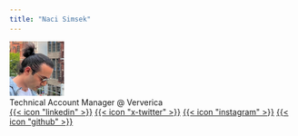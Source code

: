 ```yaml
---
title: "Naci Simsek"
---
```


<div class="flex mt-4">
  <img class="!mt-0 !mb-0 h-24 w-24 rounded-full ltr:mr-4 rtl:ml-4" width="96" height="96"
    src="avatar.jpg" />
  <div class="place-self-center">
    <div class="text-sm text-neutral-700 dark:text-neutral-400">Technical Account Manager @ Ververica</div>
    <div class="text-2xl sm:text-lg">
      <div class="flex flex-wrap text-neutral-400 dark:text-neutral-500">
        <a class="px-1 hover:text-primary-700 dark:hover:text-primary-400" href="https://linkedin.com/in/nacisimsek" target="_blank"
          aria-label="{{ $name | title }}" rel="me noopener noreferrer">{{< icon "linkedin" >}}</a>
        <a class="px-1 hover:text-primary-700 dark:hover:text-primary-400" href="https://twitter.com/nacisimsek" target="_blank"
          aria-label="{{ $name | title }}" rel="me noopener noreferrer">{{< icon "x-twitter" >}}</a>
        <a class="px-1 hover:text-primary-700 dark:hover:text-primary-400" href="https://instagram.com/ncsmsk" target="_blank"
          aria-label="{{ $name | title }}" rel="me noopener noreferrer">{{< icon "instagram" >}}</a>
<!--         <a class="px-1 hover:text-primary-700 dark:hover:text-primary-400" href="https://medium.com/@nunocoracao" target="_blank"
          aria-label="{{ $name | title }}" rel="me noopener noreferrer">{{< icon "medium" >}}</a> -->
        <a class="px-1 hover:text-primary-700 dark:hover:text-primary-400" href="https://github.com/nacisimsek" target="_blank"
          aria-label="{{ $name | title }}" rel="me noopener noreferrer">{{< icon "github" >}}</a>
<!--         <a class="px-1 hover:text-primary-700 dark:hover:text-primary-400" href="http://goodreads.com/nunocoracao" target="_blank"
          aria-label="{{ $name | title }}" rel="me noopener noreferrer">{{< icon "goodreads" >}}</a>
        <a class="px-1 hover:text-primary-700 dark:hover:text-primary-400" href="https://reddit.com/user/nunoheart" target="_blank"
          aria-label="{{ $name | title }}" rel="me noopener noreferrer">{{< icon "reddit" >}}</a>  -->               
      </div>
    </div>
  </div>
</div>
